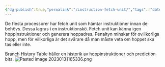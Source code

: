 ```yaml
---
{"dg-publish":true,"permalink":"/instruction-fetch-unit/","tags":["datorteknik"]}
---
```


De flesta processorer har fetch unit som hämtar instruktioner innan de behövs. Dessa lagras i en instruktionskö. Fetch unit kan känna igen hoppinstruktioner och generera hoppadres. Penaltyn minskar för ovillkorliga hopp, men för villkorliga är det svårare då man måste veta om hoppet ska tas eller inte.

Branch History Table håller en historik av hoppinstruktioner och prediction bits.
![Pasted image 20230131165336.png](/img/user/images/Pasted%20image%2020230131165336.png)